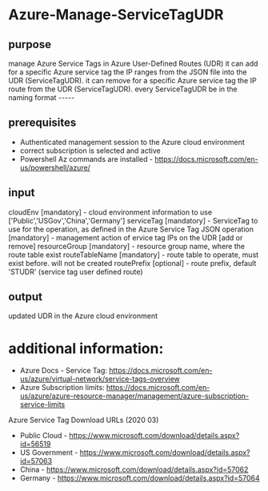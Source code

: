 # Azure-Manage-ServiceTagUDR

## purpose
manage Azure Service Tags in Azure User-Defined Routes (UDR)
it can add for a specific Azure service tag the IP ranges from the JSON file into the UDR (ServiceTagUDR).
it can remove for a specific Azure service tag the IP route from the UDR (ServiceTagUDR).
every ServiceTagUDR be in the naming format
  <prefix>-<cloud>-<serviceTag>-<serviceTagChangeNr>-<routeNumber>-<date of update>

## prerequisites
  - Authenticated management session to the Azure cloud environment
  - correct subscription is selected and active
  - Powershell Az commands are installed - https://docs.microsoft.com/en-us/powershell/azure/

## input
  cloudEnv [mandatory] - cloud environment information to use ['Public','USGov','China','Germany']
  serviceTag [mandatory] - ServiceTag to use for the operation, as defined in the Azure Service Tag JSON
  operation [mandatory] - management action of ervice tag IPs on the UDR [add or remove]
  resourceGroup [mandatory] - resource group name, where the route table exist
  routeTableName [mandatory] - route table to operate, must exist before. will not be created
  routePrefix [optional] - route prefix, default 'STUDR' (service tag user defined route)

## output
updated UDR in the Azure cloud environment

# additional information:
* Azure Docs - Service Tag: https://docs.microsoft.com/en-us/azure/virtual-network/service-tags-overview
* Azure Subscription limits: https://docs.microsoft.com/en-us/azure/azure-resource-manager/management/azure-subscription-service-limits

Azure Service Tag Download URLs (2020 03)
  - Public Cloud - https://www.microsoft.com/download/details.aspx?id=56519
  - US Government - https://www.microsoft.com/download/details.aspx?id=57063
  - China - https://www.microsoft.com/download/details.aspx?id=57062
  - Germany - https://www.microsoft.com/download/details.aspx?id=57064